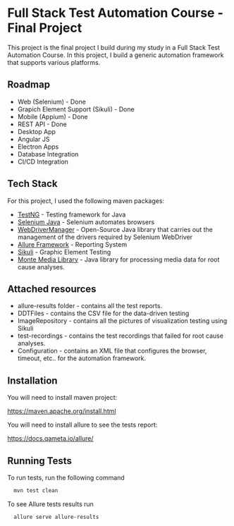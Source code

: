 
# Full Stack Test Automation Course - Final Project

This project is the final project I build during my study in a Full Stack Test Automation Course.
In this project, I build a generic automation framework that supports various platforms.



## Roadmap

 -  Web (Selenium) - Done
 -  Grapich Element Support (Sikuli) - Done
 -  Mobile (Appium) - Done
 -  REST API - Done
 -  Desktop App 
 -  Angular JS 
 -  Electron Apps 
 -  Database Integration
 -  CI/CD Integration


## Tech Stack

For this project, I used the following maven packages:
- [TestNG](https://testng.org/doc/) - Testing framework for Java
- [Selenium Java](https://mvnrepository.com/artifact/org.seleniumhq.selenium/selenium-java) - Selenium automates browsers
- [WebDriverManager](https://github.com/bonigarcia/webdrivermanager) - Open-Source Java library that carries out the management of the drivers required by Selenium WebDriver
- [Allure Framework](https://docs.qameta.io/allure/) - Reporting System
- [Sikuli](http://sikulix.com/) - Graphic Element Testing
- [Monte Media Library](http://www.randelshofer.ch/monte/) - Java library for processing media data for root cause analyses.



## Attached resources
- allure-results folder - contains all the test reports.
- DDTFiles - contains the CSV file for the data-driven testing
- ImageRepository - contains all the pictures of visualization testing using Sikuli
- test-recordings - contains the test recordings that failed for root cause analyses.
- Configuration - contains an XML file that configures the browser, timeout, etc.. for the automation framework.


## Installation

You will need to install maven project:

https://maven.apache.org/install.html

You will need to install allure to see the tests report:

https://docs.qameta.io/allure/
    
## Running Tests

To run tests, run the following command

```bash
  mvn test clean
```

To see Allure tests results run

```bash
  allure serve allure-results
```

